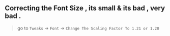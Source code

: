 ## Correcting the Font Size , its small & its bad , very bad .

> go to `Tweaks` -> `Font` -> `Change The Scaling Factor To 1.21 or 1.20`

